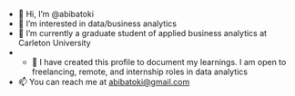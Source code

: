 - 👋 Hi, I’m @abibatoki
- 👀 I’m interested in data/business analytics
- 🌱 I’m currently a graduate student of applied business analytics at Carleton University
- - 💞️ I have created this profile to document my learnings. I am open to freelancing, remote, and internship roles in data analytics
- 📫 You can reach me at abibatoki@gmail.com

<!---
abibatoki/abibatoki is a ✨ special ✨ repository because its `README.md` (this file) appears on your GitHub profile.
You can click the Preview link to take a look at your changes.
--->
